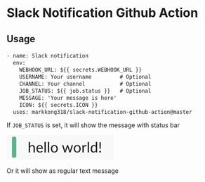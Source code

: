 # Slack Notification Github Action

## Usage

```
- name: Slack notification
  env:
    WEBHOOK_URL: ${{ secrets.WEBHOOK_URL }}
    USERNAME: Your username         # Optional
    CHANNEL: Your channel           # Optional
    JOB_STATUS: ${{ job.status }}   # Optional
    MESSAGE: 'Your message is here'
    ICON: ${{ secrets.ICON }}
  uses: markkong318/slack-notification-github-action@master
```

If `JOB_STATUS` is set, it will show the message with status bar 

![](example.png)

Or it will show as regular text message
